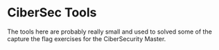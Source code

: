 # CiberSec Tools

 The tools here are probably really small and used to solved some of the capture the flag exercises for the CiberSecurity
 Master.
